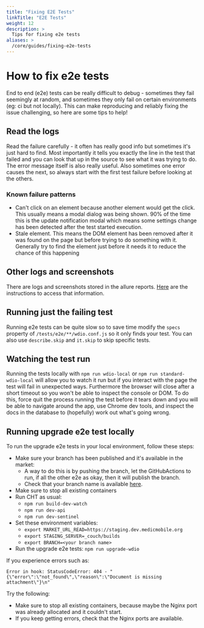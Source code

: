```yaml
---
title: "Fixing E2E Tests"
linkTitle: "E2E Tests"
weight: 12
description: >
  Tips for fixing e2e tests
aliases: >
  /core/guides/fixing-e2e-tests
---
```


# How to fix e2e tests

End to end (e2e) tests can be really difficult to debug - sometimes they fail seemingly at random, and sometimes they only fail on certain environments (eg: ci but not locally). This can make reproducing and reliably fixing the issue challenging, so here are some tips to help!

## Read the logs

Read the failure carefully - it often has really good info but sometimes it's just hard to find. Most importantly it tells you exactly the line in the test that failed and you can look that up in the source to see what it was trying to do. The error message itself is also really useful. Also sometimes one error causes the next, so always start with the first test failure before looking at the others.

### Known failure patterns

- Can't click on an element because another element would get the click. This usually means a modal dialog was being shown. 90% of the time this is the update notification modal which means some settings change has been detected after the test started execution.
- Stale element. This means the DOM element has been removed after it was found on the page but before trying to do something with it. Generally try to find the element just before it needs it to reduce the chance of this happening

## Other logs and screenshots

There are logs and screenshots stored in the allure reports. [Here](https://github.com/medic/cht-core/blob/master/TESTING.md#view-the-ci-report) are the instructions to access that information.

## Running just the failing test

Running e2e tests can be quite slow so to save time modify the `specs` property of `/tests/e2e/**/wdio.conf.js` so it only finds your test. You can also use `describe.skip` and `it.skip` to skip specific tests.

## Watching the test run

Running the tests locally with `npm run wdio-local` or `npm run standard-wdio-local` will allow you to watch it run but if you interact with the page the test will fail in unexpected ways. Furthermore the browser will close after a short timeout so you won't be able to inspect the console or DOM. To do this, force quit the process running the test before it tears down and you will be able to navigate around the app, use Chrome dev tools, and inspect the docs in the database to (hopefully) work out what's going wrong.

## Running upgrade e2e test locally

To run the upgrade e2e tests in your local environment, follow these steps:
- Make sure your branch has been published and it's available in the market:
  - A way to do this is by pushing the branch, let the GitHubActions to run, if all the other e2e as okay, then it will publish the branch.
  - Check that your branch name is available [here](https://staging.dev.medicmobile.org/_couch/builds_4/_design/builds/_view/releases).
- Make sure to stop all existing containers
- Run CHT as usual:
  - `npm run build-dev-watch`
  - `npm run dev-api`
  - `npm run dev-sentinel`
- Set these environment variables:
  - `export MARKET_URL_READ=https://staging.dev.medicmobile.org`
  - `export STAGING_SERVER=_couch/builds`
  - `export BRANCH=<your branch name>`
- Run the upgrade e2e tests: `npm run upgrade-wdio`

If you experience errors such as:
```
Error in hook: StatusCodeError: 404 - "{\"error\":\"not_found\",\"reason\":\"Document is missing attachment\"}\n"
```
Try the following:
- Make sure to stop all existing containers, because maybe the Nginx port was already allocated and it couldn't start.
- If you keep getting errors, check that the Nginx ports are available.
